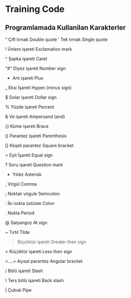 # Training Code
## Programlamada Kullanilan Karakterler
“ Çift tırnak Double quote
‘ Tek tırnak Single quote

! Ünlem işareti Exclamation mark

^ Şapka işareti Caret

"#" Diyez işareti Number sign

+ Artı işareti Plus

_ Eksi İşareti Hypen (minus sign)

$ Dolar işareti Dollar sign

% Yüzde işareti Percent

& Ve işareti Ampersand (and)

{} Küme işareti Brace

() Parantez işareti Parenthesis

[] Köşeli parantez Square bracket

= Eşit İşareti Equal sign

? Soru işareti Question mark

* Yıldız Asterisk

, Virgül Comma

; Noktalı virgule Semicolon

: İki nokta üstüste Colon

. Nokta Period

@ Salyangoz At sign

~ Tırtıl Tilde

> Büyüktür işareti Greater then sign

< Küçüktür işareti Less then sign

<….> Açısal parantez Angular bracket

/ Bölü işareti Slash

\ Ters bölü işareti Back slash

| Çubuk Pipe

